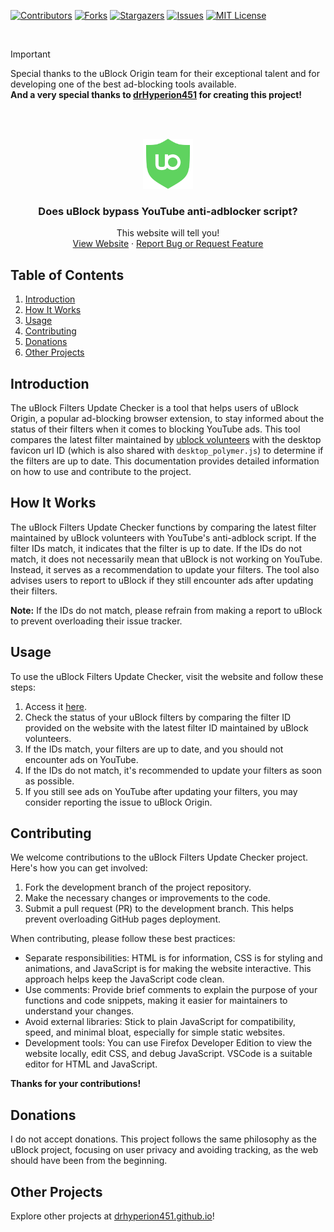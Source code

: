 [![Contributors][contributors-shield]][contributors-url]
[![Forks][forks-shield]][forks-url]
[![Stargazers][stars-shield]][stars-url]
[![Issues][issues-shield]][issues-url]
[![MIT License][license-shield]][license-url]

<br>

> [!IMPORTANT] 
> Special thanks to the uBlock Origin team for their exceptional talent and for developing one of the best ad-blocking tools available.
> <br><b>And a very special thanks to [drHyperion451](https://github.com/drHyperion45) for creating this project!</b>

<!-- PROJECT LOGO -->
<br><br>
<div align="center">
  <a href="https://github.com/y2k04/does-uBO-bypass-yt">
    <img src="assets/icons/favicon-green.svg" alt="Logo" width="80" height="80">
  </a>

<h3 align="center">Does uBlock bypass YouTube anti-adblocker script?</h3>

  <p align="center">
    This website will tell you!
    <br />
    <a href="https://y2k04.github.io/does-uBO-bypass-yt">View Website</a>
    ·
    <a href="https://github.com/y2k04/does-uBO-bypass-yt/issues">Report Bug or Request Feature</a>
  </p>
</div>

## Table of Contents

1. [Introduction](#introduction)
2. [How It Works](#how-it-works)
3. [Usage](#usage)
4. [Contributing](#contributing)
5. [Donations](#donations)
6. [Other Projects](#other-projects)

## Introduction

The uBlock Filters Update Checker is a tool that helps users of uBlock Origin, a popular ad-blocking browser extension, to stay informed about the status of their filters when it comes to blocking YouTube ads. This tool compares the latest filter maintained by [ublock volunteers](https://github.com/stephenhawk8054/misc/blob/main/yt-fix.txt) with the desktop favicon url ID (which is also shared with `desktop_polymer.js`) to determine if the filters are up to date. This documentation provides detailed information on how to use and contribute to the project.

## How It Works

The uBlock Filters Update Checker functions by comparing the latest filter maintained by uBlock volunteers with YouTube's anti-adblock script. If the filter IDs match, it indicates that the filter is up to date. If the IDs do not match, it does not necessarily mean that uBlock is not working on YouTube. Instead, it serves as a recommendation to update your filters. The tool also advises users to report to uBlock if they still encounter ads after updating their filters.

**Note:** If the IDs do not match, please refrain from making a report to uBlock to prevent overloading their issue tracker.

## Usage

To use the uBlock Filters Update Checker, visit the website and follow these steps:
1. Access it [here](https://y2k04.github.io/does-uBO-bypass-yt/).
2. Check the status of your uBlock filters by comparing the filter ID provided on the website with the latest filter ID maintained by uBlock volunteers.
3. If the IDs match, your filters are up to date, and you should not encounter ads on YouTube.
4. If the IDs do not match, it's recommended to update your filters as soon as possible.
5. If you still see ads on YouTube after updating your filters, you may consider reporting the issue to uBlock Origin.

## Contributing

We welcome contributions to the uBlock Filters Update Checker project. Here's how you can get involved:
1. Fork the development branch of the project repository.
2. Make the necessary changes or improvements to the code.
3. Submit a pull request (PR) to the development branch. This helps prevent overloading GitHub pages deployment.

When contributing, please follow these best practices:
- Separate responsibilities: HTML is for information, CSS is for styling and animations, and JavaScript is for making the website interactive. This approach helps keep the JavaScript code clean.
- Use comments: Provide brief comments to explain the purpose of your functions and code snippets, making it easier for maintainers to understand your changes.
- Avoid external libraries: Stick to plain JavaScript for compatibility, speed, and minimal bloat, especially for simple static websites.
- Development tools: You can use Firefox Developer Edition to view the website locally, edit CSS, and debug JavaScript. VSCode is a suitable editor for HTML and JavaScript.

<b>Thanks for your contributions!</b>

## Donations
I do not accept donations. This project follows the same philosophy as the uBlock project, focusing on user privacy and avoiding tracking, as the web should have been from the beginning.

## Other Projects
Explore other projects at [drhyperion451.github.io](https://github.com/drHyperion451)!

[contributors-shield]: https://img.shields.io/github/contributors/y2k04/does-uBO-bypass-yt.svg?style=for-the-badge
[contributors-url]: https://github.com/y2k04/does-uBO-bypass-yt/graphs/contributors
[forks-shield]: https://img.shields.io/github/forks/y2k04/does-uBO-bypass-yt.svg?style=for-the-badge
[forks-url]: https://github.com/y2k04/does-uBO-bypass-yt/network/members
[stars-shield]: https://img.shields.io/github/stars/y2k04/does-uBO-bypass-yt.svg?style=for-the-badge
[stars-url]: https://github.com/y2k04/does-uBO-bypass-yt/stargazers
[issues-shield]: https://img.shields.io/github/issues/y2k04/does-uBO-bypass-yt.svg?style=for-the-badge
[issues-url]: https://github.com/y2k04/does-uBO-bypass-yt/issues
[license-shield]: https://img.shields.io/github/license/y2k04/does-uBO-bypass-yt.svg?style=for-the-badge
[license-url]: https://github.com/y2k04/does-uBO-bypass-yt/blob/main/LICENSE
